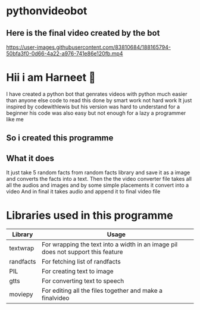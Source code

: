 # pythonvideobot

## Here is the final video created by the bot

https://user-images.githubusercontent.com/83810684/188165794-50bfa3f0-0d66-4a22-a976-741e86e120fb.mp4

# Hii i am Harneet 👋

I have created a python bot that genrates videos with python much easier than anyone else code to read this done by smart work not hard work
It just inspired by codewithlewis but his version was hard to understand for a beginner his code was also easy but not enough for a lazy a programmer like me

##  So  i created this programme
## What it does
It just take 5  random facts from random facts library and save it as a image and converts the facts into a text.
Then the the video converter file takes all all the audios and images and by some simple placements it convert into a video
And in final it takes audio and append it to final video file
# Libraries used in this programme
| Library             | Usage                                                                |
| ----------------- | ------------------------------------------------------------------ |
| textwrap | For wrapping the text into a width in an image pil does not support this feature |
| randfacts | For fetching list of randfacts |
| PIL | For creating text to image |
| gtts | For converting text to speech |
| moviepy | For editing all the files together and make a finalvideo |
